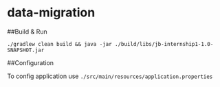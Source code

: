 # data-migration

##Build & Run

`./gradlew clean build && java -jar ./build/libs/jb-internship1-1.0-SNAPSHOT.jar`

##Configuration

To config application use `./src/main/resources/application.properties`